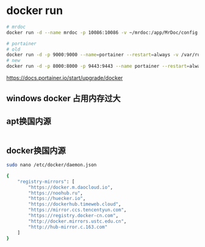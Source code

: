# docker run

```bash
# mrdoc
docker run -d --name mrdoc -p 10086:10086 -v ~/mrdoc:/app/MrDoc/config -v ~/mrdoc/media:/app/MrDoc/media jonnyan404/mrdoc-nginx

# portainer
# old
docker run -d -p 9000:9000 --name=portainer --restart=always -v /var/run/docker.sock:/var/run/docker.sock -v portainer_data:/data portainer/portainer
# new
docker run -d -p 8000:8000 -p 9443:9443 --name portainer --restart=always -v /var/run/docker.sock:/var/run/docker.sock -v portainer_data:/data portainer/portainer-ce:latest
```

<https://docs.portainer.io/start/upgrade/docker>


## windows docker 占用内存过大

## apt换国内源

```bash

```

## docker换国内源

```bash
sudo nano /etc/docker/daemon.json
```

```bash
{
    "registry-mirrors": [
        "https://docker.m.daocloud.io", 
        "https://noohub.ru", 
        "https://huecker.io",
        "https://dockerhub.timeweb.cloud",
        "https://mirror.ccs.tencentyun.com",
        "https://registry.docker-cn.com",
        "http://docker.mirrors.ustc.edu.cn",
        "http://hub-mirror.c.163.com"
    ]
}
```
